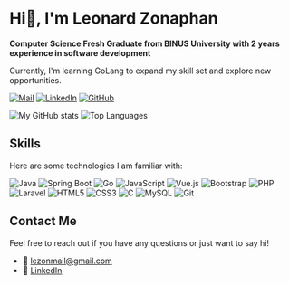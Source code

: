 # Hi👋, I'm Leonard Zonaphan
**Computer Science Fresh Graduate from BINUS University with 2 years experience in software development**

Currently, I'm learning GoLang to expand my skill set and explore new opportunities.

[![Mail](https://img.shields.io/badge/Gmail-D14836?style=flat&logo=gmail&logoColor=white)](mailto:lezonmail@gmail.com)
[![LinkedIn](https://img.shields.io/badge/linkedin-%230077B5.svg?style=flat&logo=linkedin&logoColor=white)](https://www.linkedin.com/in/leonard-zonaphan)
[![GitHub](https://img.shields.io/badge/github-%23121011.svg?style=flat&logo=github&logoColor=white)](https://github.com/Lezonn)

![My GitHub stats](https://github-readme-stats.vercel.app/api?username=Lezonn&theme=tokyonight&show_icons=true)
![Top Languages](https://github-readme-stats.vercel.app/api/top-langs/?username=Lezonn&layout=compact&theme=tokyonight&langs_count=8)

## Skills
Here are some technologies I am familiar with:

![Java](https://img.shields.io/badge/java-%23ED8B00.svg?style=for-the-badge&logo=openjdk&logoColor=white)
![Spring Boot](https://img.shields.io/badge/Spring_Boot-F2F4F9?style=for-the-badge&logo=spring-boot)
![Go](https://img.shields.io/badge/Go-00ADD8?style=for-the-badge&logo=go&logoColor=white)
![JavaScript](https://img.shields.io/badge/javascript-%23323330.svg?style=for-the-badge&logo=javascript&logoColor=%23F7DF1E)
![Vue.js](https://img.shields.io/badge/Vue.js-35495E?style=for-the-badge&logo=vue.js&logoColor=4FC08D)
![Bootstrap](https://img.shields.io/badge/bootstrap-%23563D7C.svg?style=for-the-badge&logo=bootstrap&logoColor=white)
![PHP](https://img.shields.io/badge/php-%23777BB4.svg?style=for-the-badge&logo=php&logoColor=white)
![Laravel](https://img.shields.io/badge/laravel-%23FF2D20.svg?style=for-the-badge&logo=laravel&logoColor=white)
![HTML5](https://img.shields.io/badge/HTML5-E34F26?style=for-the-badge&logo=html5&logoColor=white)
![CSS3](https://img.shields.io/badge/CSS3-1572B6?style=for-the-badge&logo=css3&logoColor=white)
![C](https://img.shields.io/badge/c-%2300599C.svg?style=for-the-badge&logo=c&logoColor=white)
![MySQL](https://img.shields.io/badge/mysql-%2300f.svg?style=for-the-badge&logo=mysql&logoColor=white)
![Git](https://img.shields.io/badge/git-%23F05033.svg?style=for-the-badge&logo=git&logoColor=white)

## Contact Me
Feel free to reach out if you have any questions or just want to say hi!

- 📧 [lezonmail@gmail.com](mailto:lezonmail@gmail.com)
- 💼 [LinkedIn](https://www.linkedin.com/in/leonard-zonaphan)
